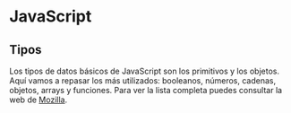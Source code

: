 # JavaScript
## Tipos

Los tipos de datos básicos de JavaScript son los primitivos y los objetos. Aquí vamos a repasar los más utilizados: booleanos, números, cadenas, objetos, arrays y funciones. Para ver la lista completa puedes consultar la web de [Mozilla](https://developer.mozilla.org/en-US/docs/Web/JavaScript/Reference/Global_Objects).